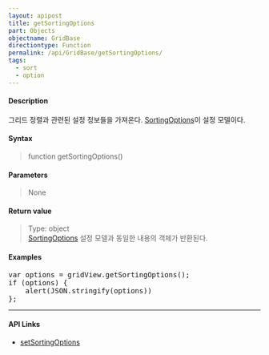 ```yaml
---
layout: apipost
title: getSortingOptions
part: Objects
objectname: GridBase
directiontype: Function
permalink: /api/GridBase/getSortingOptions/
tags:
  - sort
  - option
---
```



#### Description

 그리드 정렬과 관련된 설정 정보들을 가져온다. [SortingOptions](/api/types/SortingOptions/)이 설정 모델이다.

#### Syntax

> function getSortingOptions()

#### Parameters

> None

#### Return value

> Type: object  
> [SortingOptions](/api/types/SortingOptions/) 설정 모델과 동일한 내용의 객체가 반환된다.

#### Examples 

<pre class="prettyprint">
var options = gridView.getSortingOptions();
if (options) {
	alert(JSON.stringify(options))
};
</pre>

---

#### API Links

* [setSortingOptions](/api/GridBase/setSortingOptions)